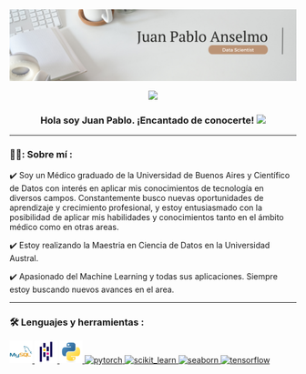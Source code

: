 <div id="header" align="center">
  <img src="https://github.com/JuanPabloAnselmo/JuanPabloAnselmo/blob/main/Banner%20Github.png" width="800"/>
</div>

<p align="center"> <a href="https://www.linkedin.com/in/juan-pablo-anselmo/" target="_blank" rel="noreferrer"> <img src="https://img.shields.io/badge/LinkedIn-0077B5?style=for-the-badge&logo=linkedin&logoColor=white" /> </a> </p>
  
 <h3 align="center"> Hola soy Juan Pablo. ¡Encantado de conocerte!
  <img src="https://media.giphy.com/media/hvRJCLFzcasrR4ia7z/giphy.gif" width="30px"/>
</h3>
  
 ---
 <div id="header" align="left">

### 👨‍💻: Sobre mí :

:heavy_check_mark: Soy un Médico graduado de la Universidad de Buenos Aires y Científico de Datos con interés en aplicar mis conocimientos de tecnología en diversos campos. 
Constantemente busco nuevas oportunidades de aprendizaje y crecimiento profesional, y estoy entusiasmado con la posibilidad de aplicar mis habilidades y conocimientos tanto en el ámbito médico como en otras areas.
   
:heavy_check_mark: Estoy realizando la Maestria en Ciencia de Datos en la Universidad Austral.
   
:heavy_check_mark: Apasionado del Machine Learning y todas sus aplicaciones. Siempre estoy buscando nuevos avances en el area.

 ---
   
### :hammer_and_wrench: Lenguajes y herramientas :

<p align="left"> <a href="https://www.mysql.com/" target="_blank" rel="noreferrer"> <img src="https://raw.githubusercontent.com/devicons/devicon/master/icons/mysql/mysql-original-wordmark.svg" alt="mysql" width="40" height="40"/> </a> <a href="https://pandas.pydata.org/" target="_blank" rel="noreferrer"> <img src="https://raw.githubusercontent.com/devicons/devicon/2ae2a900d2f041da66e950e4d48052658d850630/icons/pandas/pandas-original.svg" alt="pandas" width="40" height="40"/> </a> <a href="https://www.python.org" target="_blank" rel="noreferrer"> <img src="https://raw.githubusercontent.com/devicons/devicon/master/icons/python/python-original.svg" alt="python" width="40" height="40"/> </a> <a href="https://pytorch.org/" target="_blank" rel="noreferrer"> <img src="https://www.vectorlogo.zone/logos/pytorch/pytorch-icon.svg" alt="pytorch" width="40" height="40"/> </a> <a href="https://scikit-learn.org/" target="_blank" rel="noreferrer"> <img src="https://upload.wikimedia.org/wikipedia/commons/0/05/Scikit_learn_logo_small.svg" alt="scikit_learn" width="40" height="40"/> </a> <a href="https://seaborn.pydata.org/" target="_blank" rel="noreferrer"> <img src="https://seaborn.pydata.org/_images/logo-mark-lightbg.svg" alt="seaborn" width="40" height="40"/> </a> <a href="https://www.tensorflow.org" target="_blank" rel="noreferrer"> <img src="https://www.vectorlogo.zone/logos/tensorflow/tensorflow-icon.svg" alt="tensorflow" width="40" height="40"/> </a> </p>

</div>
